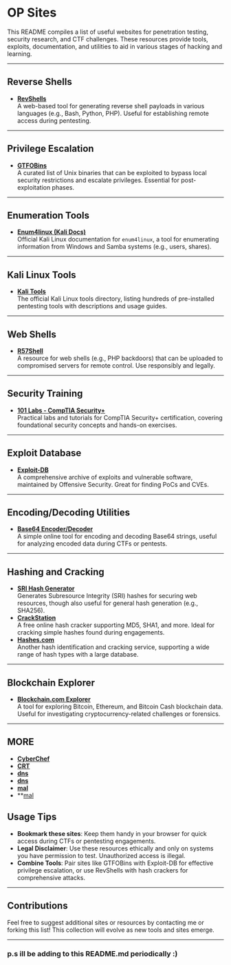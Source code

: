 
# OP Sites

This README compiles a list of useful websites for penetration testing, security research, and CTF challenges. These resources provide tools, exploits, documentation, and utilities to aid in various stages of hacking and learning.

---

## Reverse Shells
- **[RevShells](https://www.revshells.com/)**  
  A web-based tool for generating reverse shell payloads in various languages (e.g., Bash, Python, PHP). Useful for establishing remote access during pentesting.

---

## Privilege Escalation
- **[GTFOBins](https://gtfobins.github.io/)**  
  A curated list of Unix binaries that can be exploited to bypass local security restrictions and escalate privileges. Essential for post-exploitation phases.

---

## Enumeration Tools
- **[Enum4linux (Kali Docs)](https://www.kali.org/tools/enum4linux/)**  
  Official Kali Linux documentation for `enum4linux`, a tool for enumerating information from Windows and Samba systems (e.g., users, shares).

---

## Kali Linux Tools
- **[Kali Tools](https://www.kali.org/tools/)**  
  The official Kali Linux tools directory, listing hundreds of pre-installed pentesting tools with descriptions and usage guides.

---

## Web Shells
- **[R57Shell](https://www.r57shell.net/)**  
  A resource for web shells (e.g., PHP backdoors) that can be uploaded to compromised servers for remote control. Use responsibly and legally.

---

## Security Training
- **[101 Labs - CompTIA Security+](https://www.101labs.net/comptia-security/)**  
  Practical labs and tutorials for CompTIA Security+ certification, covering foundational security concepts and hands-on exercises.

---

## Exploit Database
- **[Exploit-DB](https://www.exploit-db.com/)**  
  A comprehensive archive of exploits and vulnerable software, maintained by Offensive Security. Great for finding PoCs and CVEs.

---

## Encoding/Decoding Utilities
- **[Base64 Encoder/Decoder](https://appdevtools.com/base64-encoder-decoder)**  
  A simple online tool for encoding and decoding Base64 strings, useful for analyzing encoded data during CTFs or pentests.

---

## Hashing and Cracking
- **[SRI Hash Generator](https://www.srihash.org/)**  
  Generates Subresource Integrity (SRI) hashes for securing web resources, though also useful for general hash generation (e.g., SHA256).
- **[CrackStation](https://crackstation.net/)**  
  A free online hash cracker supporting MD5, SHA1, and more. Ideal for cracking simple hashes found during engagements.
- **[Hashes.com](https://hashes.com/en/decrypt/hash)**  
  Another hash identification and cracking service, supporting a wide range of hash types with a large database.

---

## Blockchain Explorer
- **[Blockchain.com Explorer](https://www.blockchain.com/explorer/)**  
  A tool for exploring Bitcoin, Ethereum, and Bitcoin Cash blockchain data. Useful for investigating cryptocurrency-related challenges or forensics.

---


## MORE 
- **[CyberChef](https://gchq.github.io/CyberChef/)**
- **[CRT](https://crt.sh/)**
- **[dns](https://dnsdumpster.com/)**
- **[dns](https://www.shodan.io/)**
- **[mal](https://malapi.io/)**
- **[mal](https://vx-underground.org/Samples/ATM%20Malware)

## Usage Tips
- **Bookmark these sites**: Keep them handy in your browser for quick access during CTFs or pentesting engagements.
- **Legal Disclaimer**: Use these resources ethically and only on systems you have permission to test. Unauthorized access is illegal.
- **Combine Tools**: Pair sites like GTFOBins with Exploit-DB for effective privilege escalation, or use RevShells with hash crackers for comprehensive attacks.

---

## Contributions
Feel free to suggest additional sites or resources by contacting me or forking this list! This collection will evolve as new tools and sites emerge.

---
### p.s ill be adding to this README.md periodically :)
